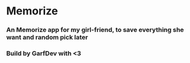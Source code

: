 # Memorize
### An Memorize app for my girl-friend, to save everything she want and random pick later
### Build by GarfDev with <3
###
